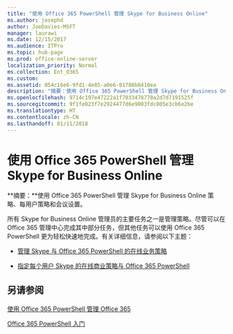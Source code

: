 ```yaml
---
title: "使用 Office 365 PowerShell 管理 Skype for Business Online"
ms.author: josephd
author: JoeDavies-MSFT
manager: laurawi
ms.date: 12/15/2017
ms.audience: ITPro
ms.topic: hub-page
ms.prod: office-online-server
localization_priority: Normal
ms.collection: Ent_O365
ms.custom: 
ms.assetid: 054c16e6-9fd1-4e85-a0e6-81788b8410ea
description: "摘要：使用 Office 365 PowerShell 管理 Skype for Business Online 策略、每用户策略和会议设置。"
ms.openlocfilehash: 9714c197e47222a1f7033478770a2d7d7191525f
ms.sourcegitcommit: 9f1fe023f7e2924477d6e9003fdc805e3cb6e2be
ms.translationtype: HT
ms.contentlocale: zh-CN
ms.lasthandoff: 01/11/2018
---
```

# <a name="manage-skype-for-business-online-with-office-365-powershell"></a>使用 Office 365 PowerShell 管理 Skype for Business Online

 **摘要：**使用 Office 365 PowerShell 管理 Skype for Business Online 策略、每用户策略和会议设置。
  
所有 Skype for Business Online 管理员的主要任务之一是管理策略。尽管可以在 Office 365 管理中心完成其中部分任务，但其他任务可以使用 Office 365 PowerShell 更为轻松快速地完成。有关详细信息，请参阅以下主题：
  
- [管理 Skype 与 Office 365 PowerShell 的在线业务策略](manage-skype-for-business-online-policies-with-office-365-powershell.md)
    
- [指定每个用户 Skype 的在线商业策略与 Office 365 PowerShell](assign-per-user-skype-for-business-online-policies-with-office-365-powershell.md)
    
## <a name="see-also"></a>另请参阅

#### 

[使用 Office 365 PowerShell 管理 Office 365](manage-office-365-with-office-365-powershell.md)
  
[Office 365 PowerShell 入门](getting-started-with-office-365-powershell.md)

